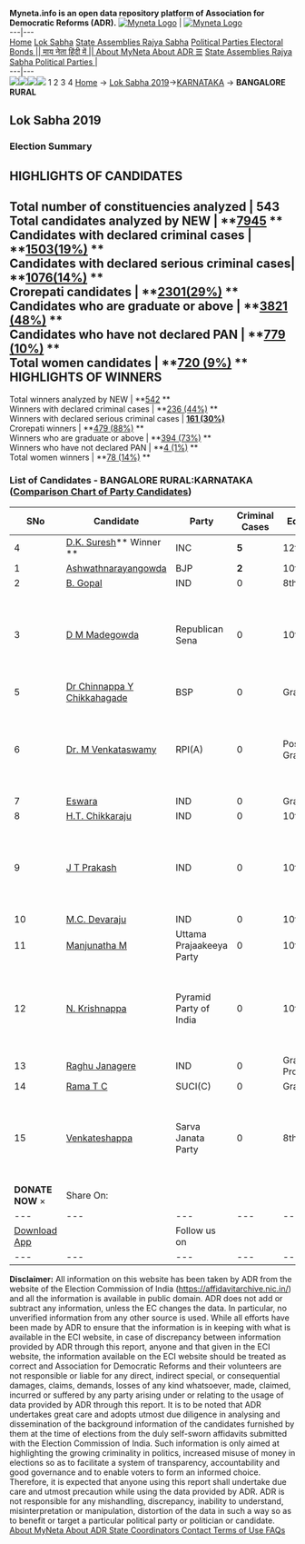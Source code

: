 **Myneta.info is an open data repository platform of Association for Democratic Reforms (ADR).**
[![Myneta Logo](https://www.myneta.info/lib/img/myneta-logo.png)](https://www.myneta.info/) | [![Myneta Logo](https://www.myneta.info/lib/img/adr-logo.png)](https://adrindia.org)  
---|---  
[Home](https://www.myneta.info/) [Lok Sabha](https://www.myneta.info/#ls "Lok Sabha") [ State Assemblies ](https://www.myneta.info/#sa "State Assemblies") [Rajya Sabha](https://www.myneta.info/#rs "Rajya Sabha") [Political Parties ](https://www.myneta.info/party "Political Parties") [ Electoral Bonds ](https://www.myneta.info/electoral_bonds "Electoral Bonds") [ || माय नेता हिंदी में || ](https://translate.google.co.in/translate?prev=hp&hl=en&js=y&u=www.myneta.info&sl=en&tl=hi&history_state0=) [ About MyNeta ](https://adrindia.org/content/about-myneta) [ About ADR ](https://adrindia.org/about-adr/who-we-are) [☰](javascript:void\(0\))
[ State Assemblies ](https://www.myneta.info/#sa "State Assemblies") [ Rajya Sabha ](https://www.myneta.info/#rs "Rajya Sabha") [ Political Parties ](https://www.myneta.info/party "Political Parties")
|   
---|---  
![](https://www.myneta.info/lib/img/banner/banner-1.png)![](https://www.myneta.info/lib/img/banner/banner-2.png)![](https://www.myneta.info/lib/img/banner/banner-3.png)![](https://www.myneta.info/lib/img/banner/banner-4.png)
1  2  3  4 
[Home](https://www.myneta.info/) → [Lok Sabha 2019](https://www.myneta.info/LokSabha2019/)→[KARNATAKA](https://www.myneta.info/LokSabha2019/index.php?action=show_constituencies&state_id=43) → **BANGALORE RURAL**
### 
## Lok Sabha 2019
###  Election Summary 
HIGHLIGHTS OF CANDIDATES  
---  
Total number of constituencies analyzed |  543   
Total candidates analyzed by NEW | **[7945](https://www.myneta.info/LokSabha2019/index.php?action=summary&subAction=candidates_analyzed&sort=candidate#summary) **  
Candidates with declared criminal cases | **[1503(19%)](https://www.myneta.info/LokSabha2019/index.php?action=summary&subAction=crime&sort=candidate#summary) **  
Candidates with declared serious criminal cases| **[1076(14%)](https://www.myneta.info/LokSabha2019/index.php?action=summary&subAction=serious_crime&sort=candidate#summary) **  
Crorepati candidates | **[2301(29%)](https://www.myneta.info/LokSabha2019/index.php?action=summary&subAction=crorepati&sort=candidate#summary) **  
Candidates who are graduate or above | **[3821 (48%)](https://www.myneta.info/LokSabha2019/index.php?action=summary&subAction=education&sort=candidate#summary) **  
Candidates who have not declared PAN | **[779 (10%)](https://www.myneta.info/LokSabha2019/index.php?action=summary&subAction=without_pan&sort=candidate#summary) **  
Total women candidates | **[720 (9%)](https://www.myneta.info/LokSabha2019/index.php?action=summary&subAction=women_candidate&sort=candidate#summary) **  
HIGHLIGHTS OF WINNERS  
---  
Total winners analyzed by NEW | **[542](https://www.myneta.info/LokSabha2019/index.php?action=summary&subAction=winner_analyzed&sort=candidate#summary) **  
Winners with declared criminal cases | **[236 (44%)](https://www.myneta.info/LokSabha2019/index.php?action=summary&subAction=winner_crime&sort=candidate#summary) **  
Winners with declared serious criminal cases | **[161 (30%)](https://www.myneta.info/LokSabha2019/index.php?action=summary&subAction=winner_serious_crime&sort=candidate#summary)**  
Crorepati winners | **[479 (88%)](https://www.myneta.info/LokSabha2019/index.php?action=summary&subAction=winner_crorepati&sort=candidate#summary) **  
Winners who are graduate or above | **[394 (73%)](https://www.myneta.info/LokSabha2019/index.php?action=summary&subAction=winner_education&sort=candidate#summary) **  
Winners who have not declared PAN | **[4 (1%)](https://www.myneta.info/LokSabha2019/index.php?action=summary&subAction=winner_without_pan&sort=candidate#summary) **  
Total women winners | **[78 (14%)](https://www.myneta.info/LokSabha2019/index.php?action=summary&subAction=winner_women&sort=candidate#summary) **  
### List of Candidates - BANGALORE RURAL:KARNATAKA ([Comparison Chart of Party Candidates](https://www.myneta.info/LokSabha2019/comparisonchart.php?constituency_id=609))
SNo | Candidate| Party| Criminal Cases| Education| Age| Total Assets| Liabilities  
---|---|---|---|---|---|---|---  
4  | [D.K. Suresh](https://www.myneta.info/LokSabha2019/candidate.php?candidate_id=7321)** Winner ** | INC | **5** | 12th Pass| 52 | Rs 3,38,89,20,717 ~ 338 Crore+ | Rs 51,93,20,305 ~ 51 Crore+  
1  | [Ashwathnarayangowda](https://www.myneta.info/LokSabha2019/candidate.php?candidate_id=7327) | BJP | **2** | 10th Pass| 59 | Rs 29,35,35,096 ~ 29 Crore+ | Rs 0 ~   
2  | [B. Gopal](https://www.myneta.info/LokSabha2019/candidate.php?candidate_id=7323) | IND | 0 | 8th Pass| 50 | Rs 8,50,000 ~ 8 Lacs+ | Rs 4,89,650 ~ 4 Lacs+  
3  | [D M Madegowda](https://www.myneta.info/LokSabha2019/candidate.php?candidate_id=7332) | Republican Sena | 0 | 10th Pass| 38 | ![](https://myneta.info/image_v2.php?myneta_folder=LokSabha2019&candidate_id=7332&col=ta) | ![](https://myneta.info/image_v2.php?myneta_folder=LokSabha2019&candidate_id=7332&col=lia)  
5  | [Dr Chinnappa Y Chikkahagade](https://www.myneta.info/LokSabha2019/candidate.php?candidate_id=7322) | BSP | 0 | Graduate| 43 | Rs 88,10,000 ~ 88 Lacs+ | Rs 5,00,000 ~ 5 Lacs+  
6  | [Dr. M Venkataswamy](https://www.myneta.info/LokSabha2019/candidate.php?candidate_id=7325) | RPI(A) | 0 | Post Graduate| 64 | ![](https://myneta.info/image_v2.php?myneta_folder=LokSabha2019&candidate_id=7325&col=ta) | ![](https://myneta.info/image_v2.php?myneta_folder=LokSabha2019&candidate_id=7325&col=lia)  
7  | [Eswara](https://www.myneta.info/LokSabha2019/candidate.php?candidate_id=7319) | IND | 0 | Graduate| 65 | Rs 80,000 ~ 80 Thou+ | Rs 0 ~   
8  | [H.T. Chikkaraju](https://www.myneta.info/LokSabha2019/candidate.php?candidate_id=7326) | IND | 0 | 10th Pass| 52 | Rs 40,50,000 ~ 40 Lacs+ | Rs 12,50,000 ~ 12 Lacs+  
9  | [J T Prakash](https://www.myneta.info/LokSabha2019/candidate.php?candidate_id=5158) | IND | 0 | 10th Pass| 62 | ![](https://myneta.info/image_v2.php?myneta_folder=LokSabha2019&candidate_id=5158&col=ta) | ![](https://myneta.info/image_v2.php?myneta_folder=LokSabha2019&candidate_id=5158&col=lia)  
10  | [M.C. Devaraju](https://www.myneta.info/LokSabha2019/candidate.php?candidate_id=7324) | IND | 0 | 10th Pass| 34 | Rs 2,05,000 ~ 2 Lacs+ | Rs 50,000 ~ 50 Thou+  
11  | [Manjunatha M](https://www.myneta.info/LokSabha2019/candidate.php?candidate_id=5156) | Uttama Prajaakeeya Party | 0 | 10th Pass| 32 | Rs 9,13,400 ~ 9 Lacs+ | Rs 5,98,250 ~ 5 Lacs+  
12  | [N. Krishnappa](https://www.myneta.info/LokSabha2019/candidate.php?candidate_id=7320) | Pyramid Party of India | 0 | 10th Pass| 67 | ![](https://myneta.info/image_v2.php?myneta_folder=LokSabha2019&candidate_id=7320&col=ta) | ![](https://myneta.info/image_v2.php?myneta_folder=LokSabha2019&candidate_id=7320&col=lia)  
13  | [Raghu Janagere](https://www.myneta.info/LokSabha2019/candidate.php?candidate_id=7318) | IND | 0 | Graduate Professional| 32 | Rs 68,28,000 ~ 68 Lacs+ | Rs 47,00,000 ~ 47 Lacs+  
14  | [Rama T C](https://www.myneta.info/LokSabha2019/candidate.php?candidate_id=5159) | SUCI(C) | 0 | Graduate| 43 | Rs 3,79,033 ~ 3 Lacs+ | Rs 0 ~   
15  | [Venkateshappa](https://www.myneta.info/LokSabha2019/candidate.php?candidate_id=7328) | Sarva Janata Party | 0 | 8th Pass| 51 | ![](https://myneta.info/image_v2.php?myneta_folder=LokSabha2019&candidate_id=7328&col=ta) | ![](https://myneta.info/image_v2.php?myneta_folder=LokSabha2019&candidate_id=7328&col=lia)  
|  **DONATE NOW** × |  Share On:  | [](https://api.whatsapp.com/send?text=https%3A%2F%2Fmyneta.info%2Fpunjab2022%2Findex.php%3Faction%3Dshow_constituencies%26state_id%3D19) | [](https://www.facebook.com/sharer/sharer.php?u=https%3A%2F%2Fmyneta.info%2Fpunjab2022%2Findex.php%3Faction%3Dshow_constituencies%26state_id%3D19) | [](https://twitter.com/share?url=https%3A%2F%2Fmyneta.info%2Fpunjab2022%2Findex.php%3Faction%3Dshow_constituencies%26state_id%3D19)  
---|---|---|---|---  
| [ Download App ](https://play.google.com/store/apps/details?id=com.webrosoft.myneta1&pcampaignid=pcampaignidMKT-Other-global-all-co-prtnr-py-PartBadge-Mar2515-1) | [](https://play.google.com/store/apps/details?id=com.webrosoft.myneta1&pcampaignid=pcampaignidMKT-Other-global-all-co-prtnr-py-PartBadge-Mar2515-1) |  Follow us on  | [](https://www.facebook.com/adrindia.org/) | [](https://twitter.com/adrspeaks) | [](https://groups.google.com/g/national-election-watch?hl=en&pli=1) | [](https://www.instagram.com/adrspeaks/) | [](https://www.youtube.com/user/adrspeaks) | [](https://sharechat.com/profile/adrspeaks)  
---|---|---|---|---|---|---|---|---  
**Disclaimer:** All information on this website has been taken by ADR from the website of the Election Commission of India (https://affidavitarchive.nic.in/) and all the information is available in public domain. ADR does not add or subtract any information, unless the EC changes the data. In particular, no unverified information from any other source is used. While all efforts have been made by ADR to ensure that the information is in keeping with what is available in the ECI website, in case of discrepancy between information provided by ADR through this report, anyone and that given in the ECI website, the information available on the ECI website should be treated as correct and Association for Democratic Reforms and their volunteers are not responsible or liable for any direct, indirect special, or consequential damages, claims, demands, losses of any kind whatsoever, made, claimed, incurred or suffered by any party arising under or relating to the usage of data provided by ADR through this report. It is to be noted that ADR undertakes great care and adopts utmost due diligence in analysing and dissemination of the background information of the candidates furnished by them at the time of elections from the duly self-sworn affidavits submitted with the Election Commission of India. Such information is only aimed at highlighting the growing criminality in politics, increased misuse of money in elections so as to facilitate a system of transparency, accountability and good governance and to enable voters to form an informed choice. Therefore, it is expected that anyone using this report shall undertake due care and utmost precaution while using the data provided by ADR. ADR is not responsible for any mishandling, discrepancy, inability to understand, misinterpretation or manipulation, distortion of the data in such a way so as to benefit or target a particular political party or politician or candidate. 
[ About MyNeta ](https://adrindia.org/content/about-myneta) [ About ADR ](https://adrindia.org/about-adr/who-we-are) [ State Coordinators ](https://adrindia.org/about-adr/state-coordinators) [ Contact ](https://adrindia.org/contact-us) [ Terms of Use ](https://adrindia.org/content/adr-terms-use) [ FAQs ](https://adrindia.org/content/faqs)
